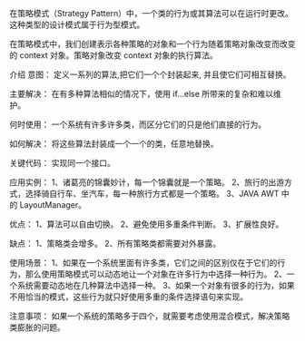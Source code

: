 在策略模式（Strategy Pattern）中，一个类的行为或其算法可以在运行时更改。这种类型的设计模式属于行为型模式。

在策略模式中，我们创建表示各种策略的对象和一个行为随着策略对象改变而改变的 context 对象。策略对象改变 context 对象的执行算法。

介绍
意图：
定义一系列的算法,把它们一个个封装起来, 并且使它们可相互替换。

主要解决：
在有多种算法相似的情况下，使用 if...else 所带来的复杂和难以维护。

何时使用：
一个系统有许多许多类，而区分它们的只是他们直接的行为。

如何解决：
将这些算法封装成一个一个的类，任意地替换。

关键代码：
实现同一个接口。

应用实例： 
1、诸葛亮的锦囊妙计，每一个锦囊就是一个策略。 
2、旅行的出游方式，选择骑自行车、坐汽车，每一种旅行方式都是一个策略。 
3、JAVA AWT 中的 LayoutManager。

优点： 
1、算法可以自由切换。 
2、避免使用多重条件判断。 
3、扩展性良好。

缺点： 
1、策略类会增多。 
2、所有策略类都需要对外暴露。

使用场景： 
1、如果在一个系统里面有许多类，它们之间的区别仅在于它们的行为，那么使用策略模式可以动态地让一个对象在许多行为中选择一种行为。 
2、一个系统需要动态地在几种算法中选择一种。 
3、如果一个对象有很多的行为，如果不用恰当的模式，这些行为就只好使用多重的条件选择语句来实现。

注意事项：
如果一个系统的策略多于四个，就需要考虑使用混合模式，解决策略类膨胀的问题。